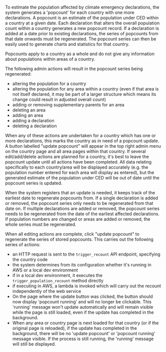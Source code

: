 To estimate the population affected by climate emergency declarations, the system generates a 'popcount' for each country with one more declarations. A popcount is an estimate of the population under CED within a country at a given date. Each declaration that alters the overall population count within a country generates a new popcount record. If a declaration is added at a date prior to existing declarations, the series of popcounts from that date onwards must be regenerated. The popcount series can then be easily used to generate charts and statistics for that country.

Popcounts apply to a country as a whole and do not give any information about populations within areas of a country.

The following admin actions will result in the popcount series being regenerated:
* altering the population for a country
* altering the population for any area within a country (even if that area is not itself declared, it may be part of a larger structure which means its change could result in adjusted overall count)
* adding or removing supplementary parents for an area
* deleting an area
* adding an area
* adding a declaration
* deleting a declaration

When any of these actions are undertaken for a country which has one or more declarations, this marks the country as in need of a popcount update. A button labelled "update popcount" will appear in the top right admin menu on the country page and all area pages within that country. If several edit/add/delete actions are planned for a country, it's best to leave the popcount update until all actions have been completed. All data relating specifically to each country/area will be displayed accurately (e.g. the population number entered for each area will display as entered), but the generated estimate of the population under CED will be out of date until the popcount series is updated.

When the system registers that an update is needed, it keeps track of the earliest date to regenerate popcounts from. If a single declaration is added or removed, the popcount series only needs to be regenerated from that date on. If multiple declarations are added or removed, the popcount series needs to be regenerated from the date of the earliest affected declarations. If population numbers are changed or areas are added or removed, the whole series must be regenerated.

When all editing actions are complete, click "update popcount" to regenerate the series of stored popcounts. This carries out the following series of actions:
* an HTTP request is sent to the `trigger_recount` API endpoint, specifying the country code
* the system determines from its configuration whether it's running in AWS or a local dev environment
* if in a local dev environment, it executes the `trigger_population_recount` method directly
* if executing in AWS, a lambda is invoked which will carry out the recount independently of the web service
* On the page where the update button was clicked, the button should now display 'popcount running' and will no longer be clickable. This 'running' message won't update automatically and will remain visible while the page is still loaded, even if the update has completed in the background.
* When any area or country page is next loaded for that country (or if the original page is reloaded), if the update has completed in the background, there will be no 'update popcount' or 'popcount running' message visible. If the process is still running, the 'running' message will still be displayed.
